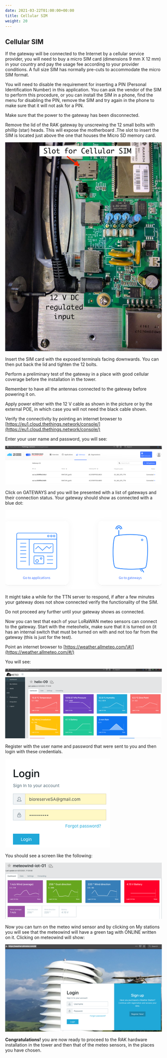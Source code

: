 ```yaml
---
date: 2021-03-22T01:00:00+00:00
title: Cellular SIM
weight: 20
---
```


## Cellular SIM

If the gateway will be connected to the Internet by a cellular service
provider, you will need to buy a micro SIM card (dimensions 9 mm X 12
mm) in your country and pay the usage fee according to your provider
conditions. A full size SIM has normally pre-cuts to accommodate the
micro SIM format.

You will need to disable the requirement for inserting a PIN (Personal
Identification Number) in this application. You can ask the vendor of
the SIM to perform this procedure, or you can install the SIM in a
phone, find the menu for disabling the PIN, remove the SIM and try again
in the phone to make sure that it will not ask for a PIN.

Make sure that the power to the gateway has been disconnected.

Remove the lid of the RAK gateway by unscrewing the 12 small bolts with
phillip (star) heads. This will expose the motherboard .The slot to
insert the SIM is located just above the one that houses the Micro SD
memory card.

![](images/img_cellular_sim/media/image7.png)

Insert the SIM card with the exposed terminals facing downwards. You can
then put back the lid and tighten the 12 bolts.

Perform a preliminary test of the gateway in a place with good cellular
coverage before the installation in the tower.

Remember to have all the antennas connected to the gateway before
powering it on.

Apply power either with the 12 V cable as shown in the picture or by the
external POE, in which case you will not need the black cable shown.

Verify the connectivity by pointing an internet browser to
[https://eu1.cloud.thethings.network/console/](https://eu1.cloud.thethings.network/console/)

Enter your user name and password, you will see:

![](images/img_cellular_sim/media/image2.png)

Click on GATEWAYS and you will be presented with a list of gateways and
their connection status. Your gateway should show as connected with a
blue dot:

![](images/img_cellular_sim/media/image3.png)

It might take a while for the TTN server to respond, if after a few
minutes your gateway does not show connected verify the functionality of
the SIM.

Do not proceed any further until your gateway shows as connected.

Now you can test that each of your LoRaWAN meteo sensors can connect to
the gateway. Start with the meteohelix, make sure that it is turned on
(it has an internal switch that must be turned on with and not too far
from the gateway (this is just for the test).

Point an internet browser to
[https://weather.allmeteo.com/\#/](https://weather.allmeteo.com/#/)

You will see:

![](images/img_cellular_sim/media/image6.png)

Register with the user name and password that were sent to you and then
login with these credentials.

![](images/img_cellular_sim/media/image1.png)

You should see a screen like the following:

![](images/img_cellular_sim/media/image5.png)

Now you can turn on the meteo wind sensor and by clicking on My stations
you will see that the meteowind will have a green tag with ONLINE
written on it. Clicking on meteowind will show:

![](images/img_cellular_sim/media/image4.png)

**Congratulations!** you are now ready to proceed to the RAK hardware
installation in the tower and then that of the meteo sensors, in the
places you have chosen.
